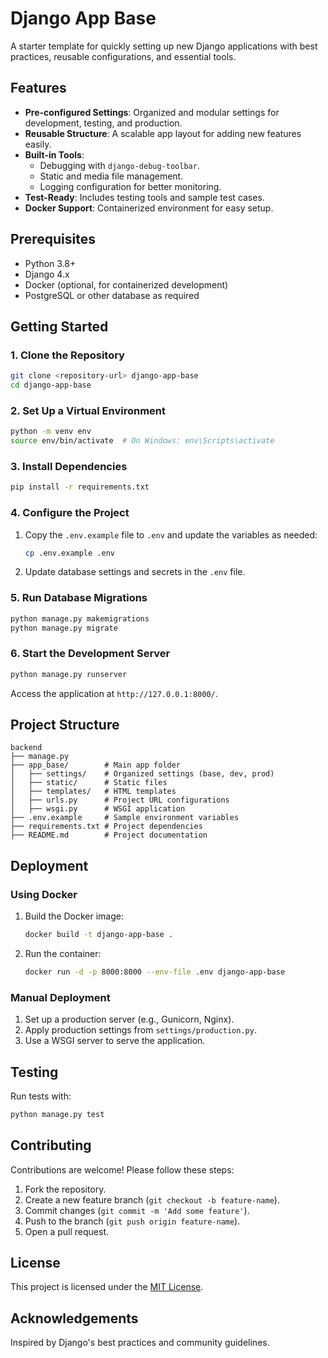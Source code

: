 # Django App Base

A starter template for quickly setting up new Django applications with best practices, reusable configurations, and essential tools.

## Features

- **Pre-configured Settings**: Organized and modular settings for development, testing, and production.
- **Reusable Structure**: A scalable app layout for adding new features easily.
- **Built-in Tools**:
  - Debugging with `django-debug-toolbar`.
  - Static and media file management.
  - Logging configuration for better monitoring.
- **Test-Ready**: Includes testing tools and sample test cases.
- **Docker Support**: Containerized environment for easy setup.

## Prerequisites

- Python 3.8+
- Django 4.x
- Docker (optional, for containerized development)
- PostgreSQL or other database as required

## Getting Started

### 1. Clone the Repository

```bash
git clone <repository-url> django-app-base
cd django-app-base
```

### 2. Set Up a Virtual Environment

```bash
python -m venv env
source env/bin/activate  # On Windows: env\Scripts\activate
```

### 3. Install Dependencies

```bash
pip install -r requirements.txt
```

### 4. Configure the Project

1. Copy the `.env.example` file to `.env` and update the variables as needed:
   ```bash
   cp .env.example .env
   ```
2. Update database settings and secrets in the `.env` file.

### 5. Run Database Migrations

```bash
python manage.py makemigrations
python manage.py migrate
```

### 6. Start the Development Server

```bash
python manage.py runserver
```

Access the application at `http://127.0.0.1:8000/`.

## Project Structure

```plaintext
backend
├── manage.py
├── app_base/        # Main app folder
│   ├── settings/    # Organized settings (base, dev, prod)
│   ├── static/      # Static files
│   ├── templates/   # HTML templates
│   ├── urls.py      # Project URL configurations
│   ├── wsgi.py      # WSGI application
├── .env.example     # Sample environment variables
├── requirements.txt # Project dependencies
├── README.md        # Project documentation
```

## Deployment

### Using Docker

1. Build the Docker image:
   ```bash
   docker build -t django-app-base .
   ```
2. Run the container:
   ```bash
   docker run -d -p 8000:8000 --env-file .env django-app-base
   ```

### Manual Deployment

1. Set up a production server (e.g., Gunicorn, Nginx).
2. Apply production settings from `settings/production.py`.
3. Use a WSGI server to serve the application.

## Testing

Run tests with:

```bash
python manage.py test
```

## Contributing

Contributions are welcome! Please follow these steps:

1. Fork the repository.
2. Create a new feature branch (`git checkout -b feature-name`).
3. Commit changes (`git commit -m 'Add some feature'`).
4. Push to the branch (`git push origin feature-name`).
5. Open a pull request.

## License

This project is licensed under the [MIT License](LICENSE).

## Acknowledgements

Inspired by Django's best practices and community guidelines.
